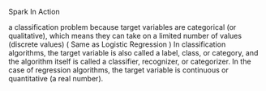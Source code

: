 Spark In Action



a classification problem because target variables are categorical \(or qualitative\), which means they can take on a limited number of values \(discrete values\) \( Same as Logistic Regression \) In classification algorithms, the target variable is also called a label, class, or category, and the algorithm itself is called a classifier, recognizer, or categorizer. In the case of regression algorithms, the target variable is continuous or quantitative \(a real number\). 

